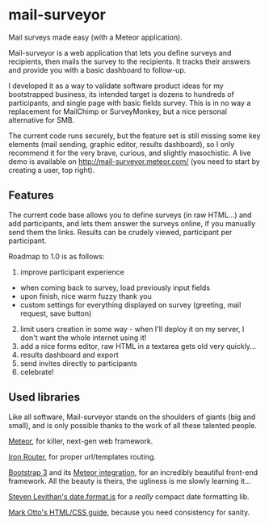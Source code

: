 mail-surveyor
=============

Mail surveys made easy (with a Meteor application).

Mail-surveyor is a web application that lets you define surveys and recipients, then mails the survey to the recipients.
It tracks their answers and provide you with a basic dashboard to follow-up.

I developed it as a way to validate software product ideas for my bootstrapped business,
its intended target is dozens to hundreds of participants, and single page with basic fields survey.
This is in no way a replacement for MailChimp or SurveyMonkey, but a nice personal alternative for SMB.

The current code runs securely, but the feature set is still missing some key elements (mail sending, graphic editor, results
dashboard), so I only recommend it for the very brave, curious, and slightly masochistic.
A live demo is available on http://mail-surveyor.meteor.com/ (you need to start by creating a user, top right).

Features
--------
The current code base allows you to define surveys (in raw HTML...) and add participants, and lets them answer the
surveys online, if you manually send them the links. Results can be crudely viewed, participant per participant.

Roadmap to 1.0 is as follows:

1. improve participant experience
  * when coming back to survey, load previously input fields
  * upon finish, nice warm fuzzy thank you
  * custom settings for everything displayed on survey (greeting, mail request, save button)
2. limit users creation in some way - when I'll deploy it on my server, I don't want the whole internet using it!
3. add a nice forms editor, raw HTML in a textarea gets old very quickly...
4. results dashboard and export
5. send invites directly to participants
6. celebrate!


Used libraries
--------------
Like all software, Mail-surveyor stands on the shoulders of giants (big and small), and is only possible thanks to the
work of all these talented people.

[Meteor](https://www.meteor.com/), for killer, next-gen web framework.

[Iron Router](https://github.com/EventedMind/iron-router), for proper url/templates routing.

[Bootstrap 3](http://getbootstrap.com/) and its [Meteor integration](https://github.com/mangasocial/meteor-bootstrap-3),
for an incredibly beautiful front-end framework.
All the beauty is theirs, the ugliness is me slowly learning it...

[Steven Levithan's date.format.js](http://blog.stevenlevithan.com/archives/date-time-format) for a _really_ compact
date formatting lib.

[Mark Otto's HTML/CSS guide](http://mdo.github.io/code-guide/), because you need consistency for sanity.
